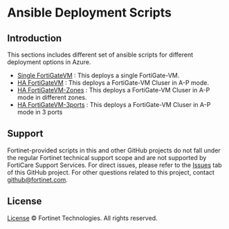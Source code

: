 # Ansible Deployment Scripts
## Introduction
This sections includes different set of ansible scripts for different deployment options in Azure.

* [Single FortiGateVM](https://github.com/fortinet/fortigate-ansible-deploy/tree/main/azure/7.4/single) : This deploys a single FortiGate-VM.
* [HA FortiGateVM](https://github.com/fortinet/fortigate-ansible-deploy/tree/main/azure/7.4/ha-port1-mgmt) : This deploys a FortiGate-VM Cluser in A-P mode.
* [HA FortiGateVM-Zones](https://github.com/fortinet/fortigate-ansible-deploy/tree/main/azure/7.4/ha-port1-mgmt-crosszone) : This deploys a FortiGate-VM Cluser in A-P mode in different zones.
* [HA FortiGateVM-3ports](https://github.com/fortinet/fortigate-ansible-deploy/tree/main/azure/7.4/ha-port1-mgmt-3ports) : This deploys a FortiGate-VM Cluser in A-P mode in 3 ports

## Support
Fortinet-provided scripts in this and other GitHub projects do not fall under the regular Fortinet technical support scope and are not supported by FortiCare Support Services.
For direct issues, please refer to the [Issues](https://github.com/fortinet/fortigate-ansible-deploy/issues) tab of this GitHub project.
For other questions related to this project, contact [github@fortinet.com](mailto:github@fortinet.com).

## License
[License](https://github.com/fortinet/fortigate-ansible-deploy/blob/master/LICENSE) © Fortinet Technologies. All rights reserved.
